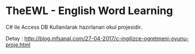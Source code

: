 # TheEWL - English Word Learning
C# ile Access DB Kullanılarak hazırlanan okul projesidir.

Detay : http://blog.mfsanal.com/27-04-2017/c-ingilizce-ogretmeni-oyunu-proje.html